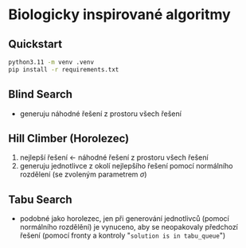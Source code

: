 # Biologicky inspirované algoritmy

## Quickstart

```bash
python3.11 -m venv .venv
pip install -r requirements.txt 
```

## Blind Search

- generuju náhodné řešení z prostoru všech řešení

## Hill Climber (Horolezec)

1. nejlepší řešení $\leftarrow$ náhodné řešení z prostoru všech řešení
2. generuju jednotlivce z okolí nejlepšího řešení pomocí normálního rozdělení (se zvoleným parametrem $\sigma$)

## Tabu Search

- podobné jako horolezec, jen při generování jednotlivců (pomocí normálního rozdělění) je vynuceno, aby se neopakovaly předchozí řešení (pomocí fronty a kontroly "`solution is in tabu_queue`")
  